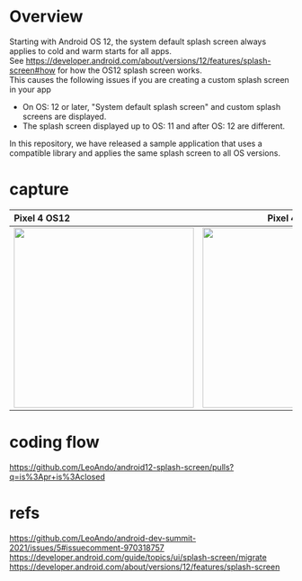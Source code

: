 # Overview

Starting with Android OS 12, the system default splash screen always applies to cold and warm starts for all apps. <br>
See https://developer.android.com/about/versions/12/features/splash-screen#how for how the OS12 splash screen works. <br>
This causes the following issues if you are creating a custom splash screen in your app <br>
- On OS: 12 or later, "System default splash screen" and custom splash screens are displayed.
- The splash screen displayed up to OS: 11 and after OS: 12 are different.

In this repository, we have released a sample application that uses a compatible library and applies the same splash screen to all OS versions. <br>

# capture

| Pixel 4 OS12 | Pixel 4 OS8 |
|:---|:---:|
|<img src="https://user-images.githubusercontent.com/16476224/143677726-69bbd10f-d75c-4ed8-b9a8-7fba87cc85e7.gif" width=320 /> |<img src="https://user-images.githubusercontent.com/16476224/143677731-88fd9eac-8d5d-4888-b0ab-8301353c6474.gif" width=320 /> |

# coding flow
https://github.com/LeoAndo/android12-splash-screen/pulls?q=is%3Apr+is%3Aclosed<br>

# refs
https://github.com/LeoAndo/android-dev-summit-2021/issues/5#issuecomment-970318757<br>
https://developer.android.com/guide/topics/ui/splash-screen/migrate<br>
https://developer.android.com/about/versions/12/features/splash-screen<br>
